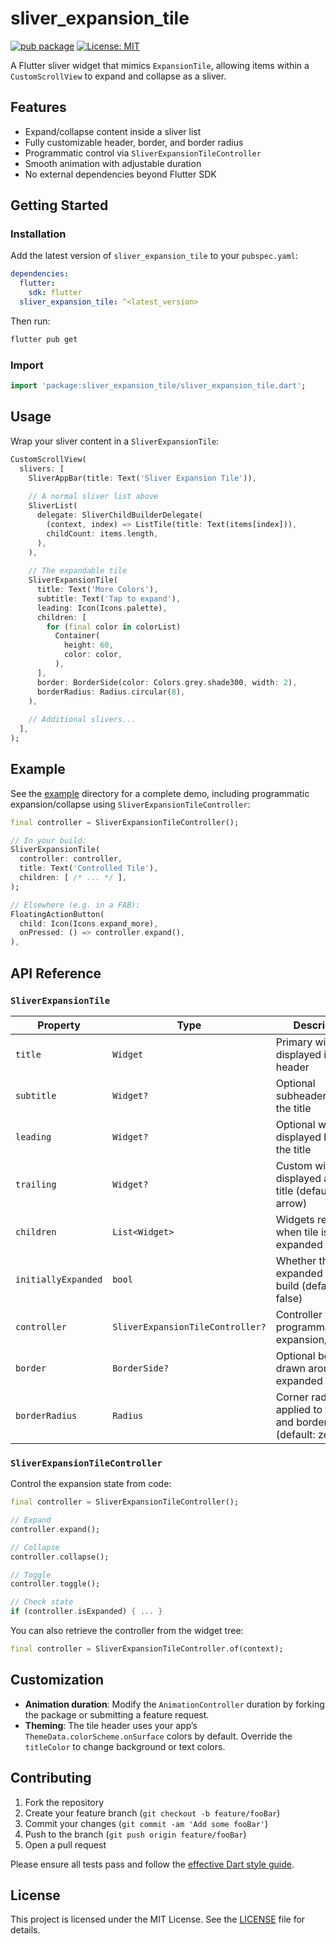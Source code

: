 # sliver_expansion_tile

[![pub package](https://img.shields.io/pub/v/sliver_expansion_tile.svg)](https://pub.dev/packages/sliver_expansion_tile) [![License: MIT](https://img.shields.io/badge/License-MIT-blue.svg)](LICENSE)

A Flutter sliver widget that mimics `ExpansionTile`, allowing items within a `CustomScrollView` to expand and collapse as a sliver.

## Features

- Expand/collapse content inside a sliver list  
- Fully customizable header, border, and border radius  
- Programmatic control via `SliverExpansionTileController`  
- Smooth animation with adjustable duration  
- No external dependencies beyond Flutter SDK  

## Getting Started

### Installation

Add the latest version of `sliver_expansion_tile` to your `pubspec.yaml`:

```yaml
dependencies:
  flutter:
    sdk: flutter
  sliver_expansion_tile: ^<latest_version>
```

Then run:

```bash
flutter pub get
```

### Import

```dart
import 'package:sliver_expansion_tile/sliver_expansion_tile.dart';
```

## Usage

Wrap your sliver content in a `SliverExpansionTile`:

```dart
CustomScrollView(
  slivers: [
    SliverAppBar(title: Text('Sliver Expansion Tile')),
    
    // A normal sliver list above
    SliverList(
      delegate: SliverChildBuilderDelegate(
        (context, index) => ListTile(title: Text(items[index])),
        childCount: items.length,
      ),
    ),
    
    // The expandable tile
    SliverExpansionTile(
      title: Text('More Colors'),
      subtitle: Text('Tap to expand'),
      leading: Icon(Icons.palette),
      children: [
        for (final color in colorList)
          Container(
            height: 60,
            color: color,
          ),
      ],
      border: BorderSide(color: Colors.grey.shade300, width: 2),
      borderRadius: Radius.circular(8),
    ),
    
    // Additional slivers...
  ],
);
```

## Example

See the [example](https://github.com/your_username/sliver_expansion_tile/tree/main/example) directory for a complete demo, including programmatic expansion/collapse using `SliverExpansionTileController`:

```dart
final controller = SliverExpansionTileController();

// In your build:
SliverExpansionTile(
  controller: controller,
  title: Text('Controlled Tile'),
  children: [ /* ... */ ],
);

// Elsewhere (e.g. in a FAB):
FloatingActionButton(
  child: Icon(Icons.expand_more),
  onPressed: () => controller.expand(),
),
```

## API Reference

### `SliverExpansionTile`

| Property            | Type                             | Description                                                  |
| ------------------- | -------------------------------- | ------------------------------------------------------------ |
| `title`             | `Widget`                         | Primary widget displayed in the header                       |
| `subtitle`          | `Widget?`                        | Optional subheader below the title                           |
| `leading`           | `Widget?`                        | Optional widget displayed before the title                   |
| `trailing`          | `Widget?`                        | Custom widget displayed after the title (defaults to arrow)  |
| `children`          | `List<Widget>`                   | Widgets revealed when tile is expanded                       |
| `initiallyExpanded` | `bool`                           | Whether the tile is expanded on first build (default: false) |
| `controller`        | `SliverExpansionTileController?` | Controller for programmatic expansion/collapse               |
| `border`            | `BorderSide?`                    | Optional border drawn around expanded area                   |
| `borderRadius`      | `Radius`                         | Corner radius applied to the clip and border (default: zero) |

### `SliverExpansionTileController`

Control the expansion state from code:

```dart
final controller = SliverExpansionTileController();

// Expand
controller.expand();

// Collapse
controller.collapse();

// Toggle
controller.toggle();

// Check state
if (controller.isExpanded) { ... }
```

You can also retrieve the controller from the widget tree:

```dart
final controller = SliverExpansionTileController.of(context);
```

## Customization

- **Animation duration**: Modify the `AnimationController` duration by forking the package or submitting a feature request.  
- **Theming**: The tile header uses your app’s `ThemeData.colorScheme.onSurface` colors by default. Override the `titleColor` to change background or text colors.

## Contributing

1. Fork the repository  
2. Create your feature branch (`git checkout -b feature/fooBar`)  
3. Commit your changes (`git commit -am 'Add some fooBar'`)  
4. Push to the branch (`git push origin feature/fooBar`)  
5. Open a pull request  

Please ensure all tests pass and follow the [effective Dart style guide](https://dart.dev/guides/language/effective-dart).

## License

This project is licensed under the MIT License. See the [LICENSE](LICENSE) file for details.
